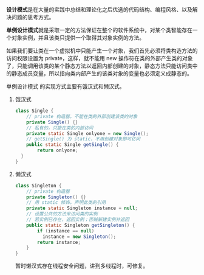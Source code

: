 
**设计模式**是在大量的实践中总结和理论化之后优选的代码结构、编程风格、以及解决问题的思考方式。

**单例设计模式**就是采取一定的方法保证在整个的软件系统中，对某个类智能存在一个对象实例，并且该类只提供一个取得其对象实例的方法。

如果我们要让类在一个虚拟机中只能产生一个对象，我们首先必须将类构造方法的访问权限设置为 private，这样，就不能用 new 操作符在类的外部产生类的对象了，只能调用该类的某个静态方法以返回内部创建的对象，静态方法只能访问类中的静态成员变量，所以指向类内部产生的该类对象的变量也必须定义成静态的。

单例设计模式 的实现方式主要有饿汉式和懒汉式。

<!--more-->

1. 饿汉式

    ```java
    class Single {
        // private 构造器，不能在类的外部创建该类的对象
        private Single() {}
        // 私有的，只能在类的内部访问
        private static Single onlyone = new Single();
        // getSingle() 为 static，不用创建对象即可访问
        public static Single getSingle() {
            return onlyone;
      }
    }
    ```

2. 懒汉式

    ```java
    class Singleton {
        // private 构造器
        private Singleton() {}
        // 用 static 修饰，声明此类的引用
        private static Singleton instance = null;
        // 设置公共的方法来访问类的实例
        // 若实例已存在，返回实例；否贼新建实例并返回
        public static Singleton getSingleton() {
            if (instance == null)
              instance = new Singleton();
            return instance;
        }
    }
    ```

    暂时懒汉式存在线程安全问题，讲到多线程时，可修复。